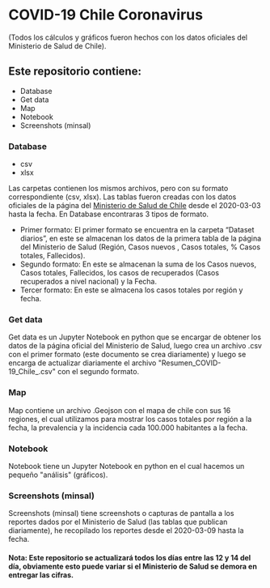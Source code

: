 # COVID-19 Chile Coronavirus
(Todos los cálculos y gráficos fueron hechos con los datos oficiales del Ministerio de Salud de Chile).
## Este repositorio contiene:
* Database
* Get data
* Map
* Notebook
* Screenshots (minsal)

### Database
* csv
* xlsx

Las carpetas contienen los mismos archivos, pero con su formato correspondiente (csv, xlsx). Las tablas fueron creadas con los datos oficiales de la página del [Ministerio de Salud de Chile](https://www.minsal.cl/nuevo-coronavirus-2019-ncov/casos-confirmados-en-chile-covid-19/) desde el 2020-03-03 hasta la fecha.
En Database encontraras 3 tipos de formato.
* Primer formato: El primer formato se encuentra en la carpeta “Dataset diarios”, en este se almacenan los datos de la primera tabla de la página del Ministerio de Salud (Región, Casos nuevos	, Casos totales, % Casos totales, Fallecidos).
* Segundo formato: En este se almacenan la suma de los Casos nuevos, Casos totales, Fallecidos, los casos de recuperados (Casos recuperados a nivel nacional) y la Fecha.
* Tercer formato: En este se almacena los casos totales por región y fecha. 

### Get data
Get data es un Jupyter Notebook en python que se encargar de obtener los datos de la página oficial del Ministerio de Salud, luego crea un archivo .csv con el primer formato (este documento se crea diariamente) y luego se encarga de actualizar diariamente el archivo "Resumen_COVID-19_Chile_.csv" con el segundo formato.

### Map
Map contiene un archivo .Geojson con el mapa de chile con sus 16 regiones, el cual utilizamos para mostrar los casos totales por región a la fecha, la prevalencia y la incidencia cada 100.000 habitantes a la fecha.

### Notebook
Notebook tiene un Jupyter Notebook en python en el cual hacemos un pequeño "análisis" (gráficos).

### Screenshots (minsal)
Screenshots (minsal) tiene screenshots o capturas de pantalla a los reportes dados por el Ministerio de Salud (las tablas que publican diariamente), he recopilado los reportes desde el 2020-03-09 hasta la fecha.

#### Nota: Este repositorio se actualizará todos los días entre las 12 y 14 del día, obviamente esto puede variar si el Ministerio de Salud se demora en entregar las cifras.